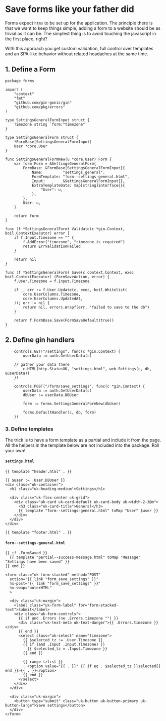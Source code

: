 # Save forms like your father did

Forms expect `htmx` to be set up for the application. The principle there
is that we want to keep things simple, adding a form to a website should
be as trivial as it can be. The simplest thing is to avoid touching
the javascript in the first place, right?

With this approach you get custom validation, full control over templates
and an SPA-like behavior without related headaches at the same time.

## 1. Define a Form

```
package forms

import (
	"context"
	"fmt"
	"github.com/gin-gonic/gin"
	"github.com/pkg/errors"
)

type SettingsGeneralFormInput struct {
	Timezone string `form:"timezone"`
}

type SettingsGeneralForm struct {
	*FormBase[SettingsGeneralFormInput]
	User *core.User
}

func SettingsGeneralFormNew(u *core.User) Form {
	var form Form = &SettingsGeneralForm{
		FormBase: &FormBase[SettingsGeneralFormInput]{
			Name:         "settings_general",
			FormTemplate: "form--settings-general.html",
			Input:        &SettingsGeneralFormInput{},
			ExtraTemplateData: map[string]interface{}{
				"User": u,
			},
		},
		User: u,
	}

	return form
}

func (f *SettingsGeneralForm) Validate(c *gin.Context, boil.ContextExecutor) error {
	if f.Input.Timezone == "" {
		f.AddError("timezone", "timezone is required")
		return ErrValidationFailed
	}

	return nil
}

func (f *SettingsGeneralForm) Save(c context.Context, exec boil.ContextExecutor) (FormSaveAction, error) {
	f.User.Timezone = f.Input.Timezone

	if _, err := f.User.Update(c, exec, boil.Whitelist(
		core.UserColumns.Timezone,
		core.UserColumns.UpdatedAt,
	)); err != nil {
		return nil, errors.Wrapf(err, "failed to save to the db")
	}

	return f.FormBase.Save(FormSaveDefault(true))
}
```

## 2. Define gin handlers

```
	controls.GET("/settings", func(c *gin.Context) {
		userData := auth.GetUserData(c)

    // gather your data there
		c.HTML(http.StatusOK, "settings.html", web.Settings(c, db, &userData))
	})

	controls.POST("/form/save_settings", func(c *gin.Context) {
		userData := auth.GetUserData(c)
		dbUser := userData.DBUser

		form := forms.SettingsGeneralFormNew(dbUser)

		forms.DefaultHandler(c, db, form)
	})
```

### 3. Define templates

The trick is to have a form template as a partial and include it from the page.
All the helpers in the template below are not included into the package. Roll
your own!

#### `settings.html`

```
{{ template "header.html" . }}

{{ $user := .User.DBUser }}
<div class="uk-container">
  <h1 class="uk-heading-medium">Settings</h1>

  <div class="uk-flex-center uk-grid">
    <div class="uk-card uk-card-default uk-card-body uk-width-2-3@m">
      <h3 class="uk-card-title">General</h3>
      {{ template "form--settings-general.html" toMap "User" $user }}
    </div>
  </div>
</div>

{{ template "footer.html" . }}
```

#### `form--settings-general.html`

```
{{ if .FormSaved }}
  {{ template "partial--success-message.html" toMap "Message" "Settings have been saved" }}
{{ end }}

<form class="uk-form-stacked" method="POST"
  action="{{ link "form_save_settings" }}"
  hx-post="{{ link "form_save_settings" }}"
  hx-swap="outerHTML"
  >

  <div class="uk-margin">
    <label class="uk-form-label" for="form-stacked-text">Submit</label>
    <div class="uk-form-controls">
      {{ if and .Errors (ne .Errors.timezone "") }}
      <div class="uk-text-meta uk-text-danger">{{ .Errors.timezone }}</div>
      {{ end }}
      <select class="uk-select" name="timezone">
        {{ $selected_tz := .User.Timezone }}
        {{ if (and .Input .Input.Timezone) }}
          {{ $selected_tz = .Input.Timezone }}
        {{ end }}

        {{ range tzlist }}
          <option value="{{ . }}" {{ if eq . $selected_tz }}selected{{ end }}>{{ . }}</option>
        {{ end }}
      </select>
    </div>
  </div>

  <div class="uk-margin">
    <button type="submit" class="uk-button uk-button-primary uk-button-large">Save settings</button>
  </div>
</form>
```
